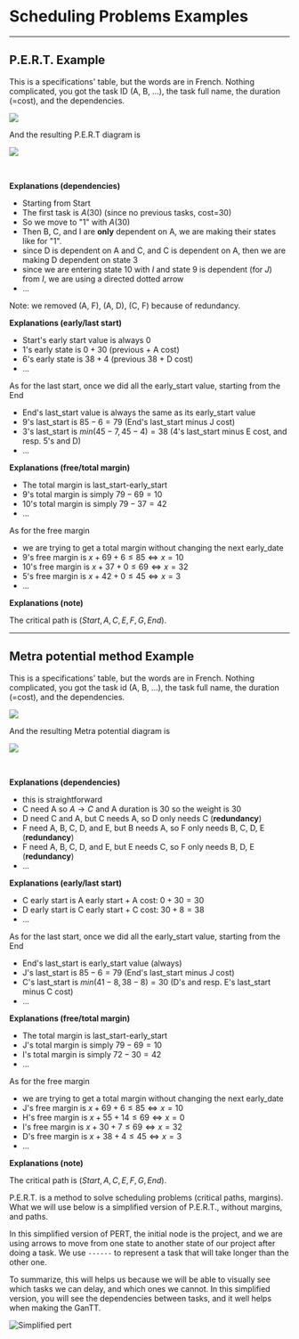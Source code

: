 # Scheduling Problems Examples

<hr class="sep-both">

## P.E.R.T. Example

This is a specifications' table, but the words are in French. Nothing complicated, you got the task ID (A, B, ...), the task full name, the duration (=cost), and the dependencies.

![](images/pert.png)

And the resulting P.E.R.T diagram is

<div class="overflow-auto" style="max-height: 500px;">

![](images/pert.svg)
</div>

<br>

**Explanations (dependencies)**

* Starting from Start
* The first task is $A(30)$ (since no previous tasks, cost=30)
* So we move to "1" with $A(30)$
* Then B, C, and I are **only** dependent on A, we are
  making their states like for "1".
* since D is dependent on A and C, and C is dependent on A, then we are making D dependent on state 3
* since we are entering state 10 with $I$ and state 9 is dependent (for $J$) from $I$, we are using a directed dotted arrow
* ...

Note: we removed (A, F), (A, D), (C, F) because of redundancy.

**Explanations (early/last start)**

* Start's early start value is always 0
* 1's early state is $0 + 30$ (previous + A cost)
* 6's early state is $38 + 4$ (previous 38 + D cost)
* ...

As for the last start, once we did all the early_start value, starting from the End

* End's last_start value is always the same as its early_start value
* 9's last_start is $85-6=79$ (End's last_start minus J cost)
* 3's last_start is $min(45-7, 45-4)=38$ (4's last_start minus E cost, and resp. 5's and D)
* ...

**Explanations (free/total margin)**

* The total margin is $\text{last_start-early_start}$
* 9's total margin is simply $79-69=10$
* 10's total margin is simply $79-37=42$
* ...

As for the free margin

* we are trying to get a total margin without changing the next early_date
* 9's free margin is $x + 69 + 6 \le 85 \Leftrightarrow x=10$
* 10's free margin is $x + 37 + 0 \le 69 \Leftrightarrow x=32$
* 5's free margin is $x + 42 + 0 \le 45 \Leftrightarrow x=3$
* ...

**Explanations (note)**

The critical path is $(Start, A, C, E, F, G, End)$.

<hr class="sep-both">

## Metra potential method Example

This is a specifications' table, but the words are in French. Nothing complicated, you got the task id (A, B, ...), the task full name, the duration (=cost), and the dependencies.

![](images/pt.png)

And the resulting Metra potential diagram is

<div class="overflow-auto" style="max-height: 500px;">

![](images/pt.svg)
</div>

<br>

**Explanations (dependencies)**

* this is straightforward
* C need A so $A \to C$ and A duration is 30 so the weight is 30
* D need C and A, but C needs A, so D only needs C (**redundancy**)
* F need A, B, C, D, and E, but B needs A, so F only needs B, C, D, E (**redundancy**)
* F need A, B, C, D, and E, but E needs C, so F only needs B, D, E (**redundancy**)
* ...

**Explanations (early/last start)**

* C early start is A early start + A cost: $0+30=30$
* D early start is C early start + C cost: $30+8=38$
* ...

As for the last start, once we did all the early_start value, starting from the End

* End's last_start is early_start value (always)
* J's last_start is $85-6=79$ (End's last_start minus J cost)
* C's last_start is $min(41-8, 38-8)=30$ (D's and resp. E's last_start minus C cost)
* ...

**Explanations (free/total margin)**

* The total margin is $\text{last_start-early_start}$
* J's total margin is simply $79-69=10$
* I's total margin is simply $72-30=42$
* ...

As for the free margin

* we are trying to get a total margin without changing the next early_date
* J's free margin is $x + 69 + 6 \le 85 \Leftrightarrow x=10$
* H's free margin is $x + 55 + 14 \le 69 \Leftrightarrow x=0$
* I's free margin is $x + 30 + 7 \le 69 \Leftrightarrow x=32$
* D's free margin is $x + 38 + 4 \le 45 \Leftrightarrow x=3$
* ...

**Explanations (note)**

The critical path is $(Start, A, C, E, F, G, End)$.

P.E.R.T. is a method to solve scheduling problems (critical paths, margins). What we will use below is a simplified version of P.E.R.T., without margins, and paths.

In this simplified version of PERT, the initial node is the project, and we are using arrows to move from one state to another state of our project after doing a task. We use `------` to represent a task that will take longer than the other one.

To summarize, this will helps us because we will be able to visually see which tasks we can delay, and which ones we cannot. In this simplified version, you will see the dependencies between tasks, and it well helps when making the GanTT.

![Simplified pert](images/pert.png)